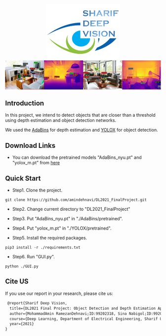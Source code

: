 <div align="center"><img src="Images/logo.png" width="240"></div>
<img src="Images/demo.png" >

## Introduction
In this project, we intend to detect objects that are closer than a threshold using depth estimation and object detection networks.

We used the [AdaBins](https://github.com/shariqfarooq123/AdaBins) for depth estimation and [YOLOX](https://github.com/Megvii-BaseDetection/YOLOX) for object detection.

## Download Links
* You can download the pretrained models "AdaBins_nyu.pt" and "yolox_m.pt" from [here](https://drive.google.com/drive/folders/1wUDM4fUDUV4LDhmVqts5p8-AIgnVlZsm?usp=sharing)

## Quick Start

* Step1. Clone the project.
```shell
git clone https://github.com/amindehnavi/DL2021_FinalProject.git
```

* Step2. Change current directory to "DL2021_FinalProject"

* Step3. Put "AdaBins_nyu.pt" in "./AdaBins/pretrained".
  
* Step4. Put "yolox_m.pt" in "./YOLOX/pretrained".
  
* Step5. Install the required packages.
```shell
pip3 install -r ./requirements.txt
```

* Step6. Run "GUI.py".
```shell
python ./GUI.py
```

## Cite US
If you use our report in your research, please cite us:

```latex
 @report{Sharif Deep Vision,
  title={DL2021 Final Project: Object Detection and Depth Estimation App},
  author={MohammadAmin RamezanDehnavi;ID:99202318, Sina Nabigol;ID:99205361},
  course={Deep Learning, Department of Electrical Engineering, Sharif University},
  year={2021}
}
```
